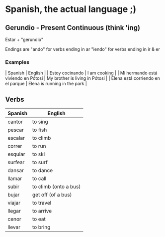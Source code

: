 # Spanish, the actual language ;)

## Gerundio - Present Continuous (think 'ing)
Estar + "gerundio"

Endings are
"ando" for verbs ending in ar
"iendo" for verbs ending in ir & er

### Examples
| Spanish                             | English                        |
| Estoy cocinando                     | I am cooking                   |
| Mi hermando está viviendo en Pótosi | My brother is living in Pótosi |
| Elena está corriendo en el parque   | Elena is running in the park   |

## Verbs

| Spanish | English               |
| ------- | -------------------   |
| cantor  | to sing               |
| pescar  | to fish               |
| escalar | to climb              |
| correr  | to run                |
| esquiar | to ski                |
| surfear | to surf               |
| dansar  | to dance              |
| llamar  | to call               |
| subir   | to climb (onto a bus) |
| bujar   | get off (of a bus)    |
| viajar  | to travel             |
| llegar  | to arrive             |
| cenor   | to eat                |
| llevar  | to bring              |


